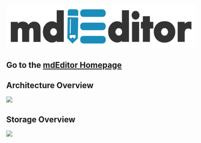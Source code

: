 [![mdEditor Homepage](/assets/logos/mdEditor_logo.png)](https://www.mdeditor.org/)

## Go to the [mdEditor Homepage](https://www.mdeditor.org/)

## Architecture Overview

[<img src="https://docs.google.com/drawings/d/e/2PACX-1vQY7geC8AFOTFiZbg0VkT6upMVWql_PrHnhL4djIjKb-eCg4-n6CdSO_XmV_1tJigBC2uDidnYkNfOe/pub?w=960&amp;h=720">](https://docs.google.com/drawings/d/1IGfKQFwNreRwCGqWV8HlHu_Lsw_QX1XVA8vln10CUOY/edit?usp=sharing)

## Storage Overview

[<img src="https://docs.google.com/drawings/d/e/2PACX-1vT6JwE57EAWhCH0hzwFb9hfJGzruwZXePTF4Mn1LXRbNYO41znjPXnjuInNfzLhLhGYLXZflJvVucls/pub?w=3827&amp;h=2457">](https://docs.google.com/drawings/d/1UiJsHz8yvMZaGykrKG_jzJl2OHPpaMYi42HRJAHJxAc/edit?usp=sharing)

